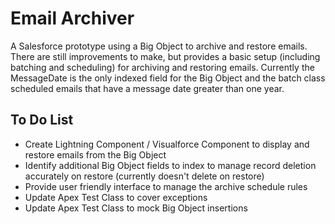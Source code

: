 # Email Archiver
A Salesforce prototype using a Big Object to archive and restore emails. There are still improvements to make, but provides a basic setup (including batching and scheduling) for archiving and restoring emails. Currently the MessageDate is the only indexed field for the Big Object and the batch class scheduled emails that have a message date greater than one year.

<h2>To Do List</h2>
<ul>
  <li>Create Lightning Component / Visualforce Component to display and restore emails from the Big Object</li>
  <li>Identify additional Big Object fields to index to manage record deletion accurately on restore (currently doesn't delete on restore)</li>
  <li>Provide user friendly interface to manage the archive schedule rules</li>
  <li>Update Apex Test Class to cover exceptions</li>
  <li>Update Apex Test Class to mock Big Object insertions</li>
</ul>
